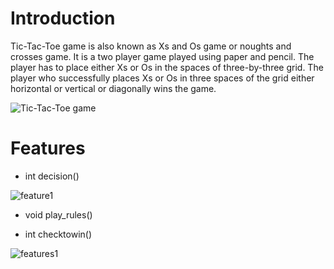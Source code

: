 # Introduction
Tic-Tac-Toe game is also known as Xs and Os game or noughts and crosses game. It is a two player game played using paper and pencil. The player has to place either Xs or Os in the spaces of three-by-three grid. The player who successfully places Xs or Os in three spaces of the grid either horizontal or vertical or diagonally wins the game. 



![Tic-Tac-Toe game](https://play-lh.googleusercontent.com/zPxLgj5nvl20ahJV7aFC6S5mD8kii5CEEDj25j1P9CYAfXL9sdDuO-8eES0r4DhJHrU)
# Features
* int decision()


![feature1](https://github.com/Soundarya30/M1_projectname/blob/main/1_Requirements/feature1.drawio.png)
* void play_rules()


* int checktowin()
 
 
 ![features1](https://github.com/Soundarya30/M1_projectname/blob/main/1_Requirements/features.drawio.png)
 
